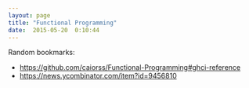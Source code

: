 ```yaml
---
layout: page
title: "Functional Programming"
date:  2015-05-20  0:10:44
---
```


Random bookmarks:

* https://github.com/caiorss/Functional-Programming#ghci-reference
* https://news.ycombinator.com/item?id=9456810
